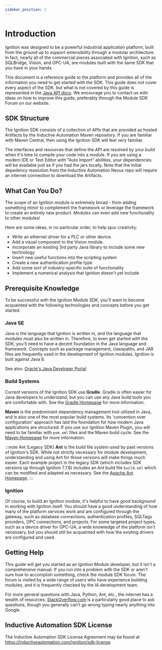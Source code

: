 ```yaml
---
sidebar_position: 1
---
```


# Introduction

Ignition was designed to be a powerful industrial application platform, built from the ground up to support extensibility through a modular architecture. In fact, nearly all of the commercial pieces associated with Ignition, such as SQLBridge, Vision, and OPC-UA, are modules built with the same SDK that you have in your hands.

This document is a reference guide to the platform and provides all of the information you need to get started with the SDK. This guide does not cover every aspect of the SDK, but what is not covered by this guide is represented in the [Java API docs](https://github.com/inductiveautomation/ignition-sdk-examples/wiki/Javadocs-&-Notable-API-Changes). We encourage you to contact us with ideas on how to improve this guide, preferably through the Module SDK Forum on our website.

## SDK Structure
The Ignition SDK consists of a collection of APIs that are provided as hosted Artifacts by the Inductive Automation Maven repository.  If you are familiar with Maven Central, then using the Ignition SDK will feel very familiar.  

The interfaces and resources that define the API are resolved by your build when it's time to compile your code into a module.  If you are using a modern IDE or Text Editor with "Auto Import" abilities, your dependencies will be available just as if you had the jars locally. Note that the initial depedency resolution from the Inductive Automation Nexus repo will require an internet connection to download the Artifacts.

## What Can You Do?

The scope of an Ignition module is extremely broad - from adding something minor to complement the framework or leverage the framework to create an entirely new product. Modules can even add new functionality to other modules!


Here are some ideas, in no particular order, to help spur creativity:

* Write an ethernet driver for a PLC or other device.
* Add a visual component to the Vision module.
* Incorporate an existing 3rd party Java library to include some new technology 
* Insert new useful functions into the scripting system
* Create a new authentication profile type
* Add some sort of industry-specific suite of functionality 
* Implement a numerical analysis that Ignition doesn't yet include

## Prerequisite Knowledge
To be successful with the Ignition Module SDK, you'll want to become acquainted with the following technologies and concepts before you get started.

### Java SE
Java is the language that Ignition is written in, and the language that modules must also be written in. Therefore, to even get started with the SDK, you'll need to have a decent foundation in the Java language and framework. Concepts such as package management, classpaths, and JAR files are frequently used in the development of Ignition modules. Ignition is built against Java 8. 

See also:  [Oracle's Java Developer Portal](http://www.oracle.com/technetwork/java/index.html)

### Build Systems
Current versions of the Ignition SDK use **Gradle**. Gradle is often easier for Java developers to understand, but you can use any Java build tools you are comfortable with. See the [Gradle Homepage](http://www.gradle.org/) for more information.

**Maven** is the predominant dependency management tool utilized in Java, and is also one of the most popular build systems.  Its 'convention over configuration' approach has laid the foundation for how modern Java applications are structured.  If you use our Ignition Maven Plugin, you will need to be familiar with `pom.xml` files and the Maven build cycle. See the [Maven Homepage](http://maven.apache.org/) for more information.

:::note Ant (Legacy SDK)
**Ant** is the build file system used by past versions of Ignition's SDK.  While not strictly necessary for module development, understanding and using Ant for those versions will make things much easier.  Each example project in the legacy SDK (which includes SDK versions up through Ignition 7.7.6) includes an Ant build file `build.xml` which can be modified and adapted as necessary. See the [Apache Ant Homepage](http://ant.apache.org/).
:::

### Ignition
Of course, to build an Ignition module, it's helpful to have good background in working with Ignition itself. You should have a good understanding of how many of the platform services work and are configured through the gateway, such as database connections, authentication profiles, SQLTags providers, OPC connections, and projects. For some targeted project types, such as a device driver for OPC-UA, a wide knowledge of the platform isn't necessary, but you should still be acquainted with how the existing drivers are configured and used.

## Getting Help
This guide will get you started as an *Ignition Module* developer, but it isn't a comprehensive manual.  If you run into a problem with the SDK or aren't sure how to accomplish something, check the module SDK forum. The forum is visited by a wide range of users who have experience building modules, and it is frequently checked by the IA development team.

For more general questions with Java, Python, Ant, etc., the internet has a wealth of resources. [StackOverflow.com](http://www.stackoverflow.com/) is a particularly good place to ask questions, though you generally can't go wrong typing nearly anything into Google.

## Inductive Automation SDK License
The Inductive Automation SDK License Agreement may be found at https://inductiveautomation.com/ignition/sdk-license